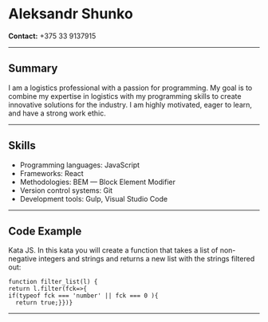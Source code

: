
# Aleksandr Shunko 
**Contact:** +375 33 9137915
*********

## Summary

I am a logistics professional with a passion for programming. My goal is to combine my expertise in logistics with my programming skills to create innovative solutions for the industry. I am highly motivated, eager to learn, and have a strong work ethic.
*********
## Skills

- Programming languages: JavaScript
- Frameworks: React
- Methodologies: BEM — Block Element Modifier
- Version control systems: Git
- Development tools: Gulp, Visual Studio Code
*********
## Code Example

Kata JS. In this kata you will create a function that takes a list of non-negative integers and strings and returns a new list with the strings filtered out:

```
function filter_list(l) {
return l.filter(fck=>{
if(typeof fck === 'number' || fck === 0 ){
  return true;}})}
   ```
*********
